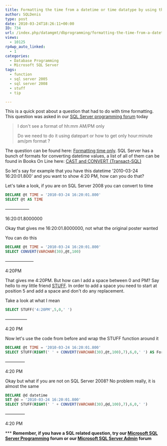 ```yaml
---
title: Formatting the time from a datetime or time datatype by using the STUFF function
author: SQLDenis
type: post
date: 2010-03-24T18:26:11+00:00
ID: 734
url: /index.php/datamgmt/dbprogramming/formatting-the-time-from-a-datetime-or-t/
views:
  - 10125
rp4wp_auto_linked:
  - 1
categories:
  - Database Programming
  - Microsoft SQL Server
tags:
  - function
  - sql server 2005
  - sql server 2008
  - stuff
  - tip

---
```

This is a quick post about a question that had to do with time formatting. This question was asked in our [SQL Server programming forum][1] today

> I don't see a format of hh:mm AM/PM only 
> 
> Do we need to do it using datepart or how to get only hour:minute am/pm format ?

The question can be found here: [Formatting time only][2]. SQL Server has a bunch of formats for converting datetime values, a list of all of them can be found in Books On Line here: [CAST and CONVERT (Transact-SQL)][3]

So let's say for example that you have this datetime '2010-03-24 16:20:01.800' and you want to show 4:20 PM, how can you do that?

Let's take a look, if you are on SQL Server 2008 you can convert to time

```sql
DECLARE @t TIME = '2010-03-24 16:20:01.800'
SELECT @t AS TIME
```

—————–
  
16:20:01.8000000

Okay that gives me 16:20:01.8000000, not what the original poster wanted

You can do this

```sql
DECLARE @t TIME = '2010-03-24 16:20:01.800'
SELECT CONVERT(VARCHAR(30),@t,100)
```

——————–
  
4:20PM

That gives me 4:20PM. But how can I add a space between 0 and PM? Say hello to my little friend [STUFF][4]. In order to add a space you need to start at position 5 and add a space and don't do any replacement.

Take a look at what I mean

```sql
SELECT STUFF('4:20PM',5,0,' ')
```

—————
  
4:20 PM

Now let's use the code from before and wrap the STUFF function around it

```sql
DECLARE @t TIME = '2010-03-24 16:20:01.800'
SELECT STUFF(RIGHT(' ' + CONVERT(VARCHAR(30),@t,100),7),6,0,' ') AS FormattedTime
```
————–
  
4:20 PM

Okay but what if you are not on SQL Server 2008? No problem really, it is almost the same

```sql
DECLARE @d datetime 
SET @d = '2010-03-24 16:20:01.800'
SELECT STUFF(RIGHT(' ' + CONVERT(VARCHAR(30),@d,100),7),6,0,' ')
```

————–
  
4:20 PM

\*** **Remember, if you have a SQL related question, try our [Microsoft SQL Server Programming][1] forum or our [Microsoft SQL Server Admin][5] forum**<ins></ins>

 [1]: http://forum.ltd.local/viewforum.php?f=17
 [2]: http://forum.ltd.local/viewtopic.php?f=17&t=10289
 [3]: http://msdn.microsoft.com/en-us/library/ms187928.aspx
 [4]: http://msdn.microsoft.com/en-us/library/ms188043.aspx
 [5]: http://forum.ltd.local/viewforum.php?f=22